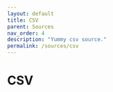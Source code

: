 ```yaml
---
layout: default
title: CSV
parent: Sources
nav_order: 4
description: "Yummy csv source."
permalink: /sources/csv
---
```


# CSV


